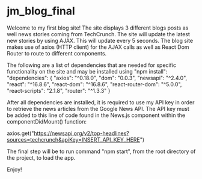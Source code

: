 # jm_blog_final

Welcome to my first blog site! The site displays 3 different blogs posts as well news stories coming from TechCrunch. The site will update the latest new stories by using AJAX. This will update every 5 seconds. The blog site makes use of axios (HTTP client) for the AJAX calls as well as React Dom Router to route to different components.

The following are a list of dependencies that are needed for specific functionality on the site and may be installed using "npm install": "dependencies": { "axios": "^0.18.0", "dom": "0.0.3", "newsapi": "^2.4.0", "react": "^16.8.6", "react-dom": "^16.8.6", "react-router-dom": "^5.0.0", "react-scripts": "2.1.8", "router": "^1.3.3" }

After all dependencies are installed, it is required to use my API key in order to retrieve the news articles from the Google News API. The API key must be added to this line of code found in the News.js component within the componentDidMount() function:

axios.get("https://newsapi.org/v2/top-headlines?sources=techcrunch&apiKey=INSERT_API_KEY_HERE")

The final step will be to run command "npm start", from the root directory of the project, to load the app.

Enjoy!
